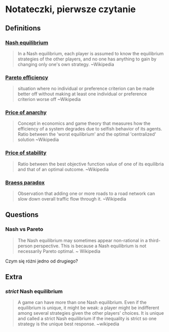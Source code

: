 # Notateczki, pierwsze czytanie

## Definitions

### [Nash equilibrium](https://en.wikipedia.org/wiki/Nash_equilibrium)

>In a Nash equilibrium, each player is assumed to know the equilibrium strategies of the other players, and no one has anything to gain by changing only one's own strategy.
~Wikipedia


### [Pareto efficiency](https://en.wikipedia.org/wiki/Pareto_efficiency)

>situation where no individual or preference criterion can be made better off without making at least one individual or preference criterion worse off
~Wikipedia


### [Price of anarchy](https://en.wikipedia.org/wiki/Price_of_anarchy)

>Concept in economics and game theory that measures how the efficiency of a system degrades due to selfish behavior of its agents.
>Ratio between the 'worst equilibrium' and the optimal 'centralized' solution
~Wikipedia


### [Price of stability](https://en.wikipedia.org/wiki/Price_of_stability)

>Ratio between the best objective function value of one of its equilibria and that of an optimal outcome.
~Wikipedia

### [Braess paradox](https://en.wikipedia.org/wiki/Braess's_paradox)

>Observation that adding one or more roads to a road network can slow down overall traffic flow through it. 
~Wikipedia

## Questions

### Nash vs Pareto

>The Nash equilibrium may sometimes appear non-rational in a third-person perspective. This is because a Nash equilibrium is not necessarily Pareto optimal. 
~ Wikipedia

Czym się różni jedno od drugiego?


## Extra

### *strict* Nash equilibrium

>A game can have more than one Nash equilibrium. Even if the equilibrium is unique, it might be weak: a player might be indifferent among several strategies given the other players' choices. It is unique and called a strict Nash equilibrium if the inequality is strict so one strategy is the unique best response.
~wikipedia

